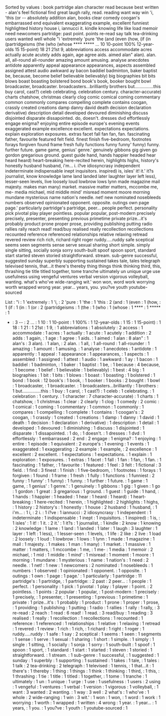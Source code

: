 Sorted by values :
book partridge alan character read because best written - alan's feel fictional find great laugh rally, read. reading want way win 'i, 'this (or -- absolutely addition alan, books clear comedy coogan's embarrassed end equivalent exaggerating example, excellent funniest highlighted history house i, iannucci it. kindle knowing life like load memoir need newcomers partridge: past point. points re-read say talk tea-drinking users wanted well whole "i 'extremely 'pure 'the (and (even (how, (if (in (partridgeisms (the (who (whose **** ***** ... 10 10-point 100% 12-year-olds 15 15-point) 18 21 21st 9, abbreviations access accommodate acres actually acute acutely adds again, age agree aids. aimed alan" alan). alan. all, all-round all-rounder amazing amount amusing. analyse anecdotes antidote apparently appeal appearance appearances, aspects assembled assigned attest audio awkward ay bacon baddiel badminton, baker baptist be, because, become belief believable believably) big biographies bit bits blows boast boasting bolstered bond book's book, booker bought bowl broadcaster, broadcaster. broadcasters...brilliantly brothers but...............this buy carol, cast?) celeb celebrating. celebration century. character-accurate) charts chatshow, christmas clearly clog comic comical coming commentary common commonly compares compelling complete contains coogan, crassly created creations damp danny david death decision declaration derivative) description detail developed devoured diminishing discuss disjointed disparate dissapointed. do, doesn't. dresses dvd effortlessly engage enigma? enjoying entire episode europe's evening events exaggerated example excellence excellent. expectations expectations. explain exploration exposures. extras facet fall fan fan, fan. fascinating father, favourite featured felt field. finest finish five-bedroom, footnotes forays forgiven found frame fresh fully functions funny funny' funny) funny. further future. game game, genius' genre.' genuinely gibbons gig given go gordon gregarious ground. guest guide hand, hands happier headed hear heard heard) heart-breaking here-recited herein, highlights highs, history's honestly husband husband, i'm... i. i?ve idiosyncrasy independent indeterminate indispensable inept inquisitors. inspired) is, isles' it! it.' it?s journalist, know knowledge lame land landed later laughter layer left less), lesser-seen levels, live loosely loud lowbrow lows lynn made magazine mail majesty. makes man many) market. massive matter matters, mccombe me, me- media michael, mid middle mind' misread moment moore morning mundane mysterious name nation's needle. net! new nominated nosebleeds numbers observed opinionated opponent. opposite. outings own page page.' particularly partridge's partridge, peer... people perfect. personality pick pivotal play player pointless. popular popular, post-modern precisely precisely, presenter, presenting previous primetime private prize...it's probably product prone proper prose, providing publishing putting radio rallies rally reach read! read/buy realised really recollection recollections recounted reference referenced relationships relative relaxing retread revered review rich rich, richard right roger ruddy.....ruddy safe sceptical seems seen segments sense serve sexual sharing short simple. simply single sitting, socially sonja sorry south-built spoof spoon sport, standard start started steven storied straightforward. stream. sub-genre successful, suggested sunday superbly supporting sustained takes tale, tales telegraph televised tennis, that...it there's thereby thing things think thinking third, this, thrashing tie title titled together, tome tranche ultimately un unique urge use usefulness using vengeful ventures verbal version vigorous volleyball, wanting. what's who've wide-ranging wit.' won won, word work worrying worth wrapped wrong year. year... years, you. you?ve youth youtube-sourced 

List :
"i : 1
'extremely : 1
'i, : 2
'pure : 1
'the : 1
'this : 2
(and : 1
(even : 1
(how, : 1
(if : 1
(in : 1
(or : 2
(partridgeisms : 1
(the : 1
(who : 1
(whose : 1
**** : 1
***** : 1
- : 3
-- : 2
... : 1
10 : 1
10-point : 1
100% : 1
12-year-olds : 1
15 : 1
15-point) : 1
18 : 1
21 : 1
21st : 1
9, : 1
abbreviations : 1
absolutely : 2
access : 1
accommodate : 1
acres : 1
actually : 1
acute : 1
acutely : 1
addition : 2
adds : 1
again, : 1
age : 1
agree : 1
aids. : 1
aimed : 1
alan : 8
alan" : 1
alan's : 3
alan). : 1
alan, : 2
alan. : 1
all, : 1
all-round : 1
all-rounder : 1
amazing : 1
amount : 1
amusing. : 1
analyse : 1
anecdotes : 1
antidote : 1
apparently : 1
appeal : 1
appearance : 1
appearances, : 1
aspects : 1
assembled : 1
assigned : 1
attest : 1
audio : 1
awkward : 1
ay : 1
bacon : 1
baddiel : 1
badminton, : 1
baker : 1
baptist : 1
be, : 1
because : 4
because, : 1
become : 1
belief : 1
believable : 1
believably) : 1
best : 4
big : 1
biographies : 1
bit : 1
bits : 1
blows : 1
boast : 1
boasting : 1
bolstered : 1
bond : 1
book : 12
book's : 1
book, : 1
booker : 1
books : 2
bought : 1
bowl : 1
broadcaster, : 1
broadcaster. : 1
broadcasters...brilliantly : 1
brothers : 1
but...............this : 1
buy : 1
carol, : 1
cast?) : 1
celeb : 1
celebrating. : 1
celebration : 1
century. : 1
character : 7
character-accurate) : 1
charts : 1
chatshow, : 1
christmas : 1
clear : 2
clearly : 1
clog : 1
comedy : 2
comic : 1
comical : 1
coming : 1
commentary : 1
common : 1
commonly : 1
compares : 1
compelling : 1
complete : 1
contains : 1
coogan's : 2
coogan, : 1
crassly : 1
created : 1
creations : 1
damp : 1
danny : 1
david : 1
death : 1
decision : 1
declaration : 1
derivative) : 1
description : 1
detail : 1
developed : 1
devoured : 1
diminishing : 1
discuss : 1
disjointed : 1
disparate : 1
dissapointed. : 1
do, : 1
doesn't. : 1
dresses : 1
dvd : 1
effortlessly : 1
embarrassed : 2
end : 2
engage : 1
enigma? : 1
enjoying : 1
entire : 1
episode : 1
equivalent : 2
europe's : 1
evening : 1
events : 1
exaggerated : 1
exaggerating : 2
example : 1
example, : 2
excellence : 1
excellent : 2
excellent. : 1
expectations : 1
expectations. : 1
explain : 1
exploration : 1
exposures. : 1
extras : 1
facet : 1
fall : 1
fan : 1
fan, : 1
fan. : 1
fascinating : 1
father, : 1
favourite : 1
featured : 1
feel : 3
felt : 1
fictional : 3
field. : 1
find : 3
finest : 1
finish : 1
five-bedroom, : 1
footnotes : 1
forays : 1
forgiven : 1
found : 1
frame : 1
fresh : 1
fully : 1
functions : 1
funniest : 2
funny : 1
funny' : 1
funny) : 1
funny. : 1
further : 1
future. : 1
game : 1
game, : 1
genius' : 1
genre.' : 1
genuinely : 1
gibbons : 1
gig : 1
given : 1
go : 1
gordon : 1
great : 3
gregarious : 1
ground. : 1
guest : 1
guide : 1
hand, : 1
hands : 1
happier : 1
headed : 1
hear : 1
heard : 1
heard) : 1
heart-breaking : 1
here-recited : 1
herein, : 1
highlighted : 2
highlights : 1
highs, : 1
history : 2
history's : 1
honestly : 1
house : 2
husband : 1
husband, : 1
i'm... : 1
i, : 2
i. : 1
i?ve : 1
iannucci : 2
idiosyncrasy : 1
independent : 1
indeterminate : 1
indispensable : 1
inept : 1
inquisitors. : 1
inspired) : 1
is, : 1
isles' : 1
it! : 1
it. : 2
it.' : 1
it?s : 1
journalist, : 1
kindle : 2
know : 1
knowing : 2
knowledge : 1
lame : 1
land : 1
landed : 1
later : 1
laugh : 3
laughter : 1
layer : 1
left : 1
less), : 1
lesser-seen : 1
levels, : 1
life : 2
like : 2
live : 1
load : 2
loosely : 1
loud : 1
lowbrow : 1
lows : 1
lynn : 1
made : 1
magazine : 1
mail : 1
majesty. : 1
makes : 1
man : 1
many) : 1
market. : 1
massive : 1
matter : 1
matters, : 1
mccombe : 1
me, : 1
me- : 1
media : 1
memoir : 2
michael, : 1
mid : 1
middle : 1
mind' : 1
misread : 1
moment : 1
moore : 1
morning : 1
mundane : 1
mysterious : 1
name : 1
nation's : 1
need : 2
needle. : 1
net! : 1
new : 1
newcomers : 2
nominated : 1
nosebleeds : 1
numbers : 1
observed : 1
opinionated : 1
opponent. : 1
opposite. : 1
outings : 1
own : 1
page : 1
page.' : 1
particularly : 1
partridge : 11
partridge's : 1
partridge, : 1
partridge: : 2
past : 2
peer... : 1
people : 1
perfect. : 1
personality : 1
pick : 1
pivotal : 1
play : 1
player : 1
point. : 2
pointless. : 1
points : 2
popular : 1
popular, : 1
post-modern : 1
precisely : 1
precisely, : 1
presenter, : 1
presenting : 1
previous : 1
primetime : 1
private : 1
prize...it's : 1
probably : 1
product : 1
prone : 1
proper : 1
prose, : 1
providing : 1
publishing : 1
putting : 1
radio : 1
rallies : 1
rally : 1
rally, : 3
re-read : 2
reach : 1
read : 6
read! : 1
read. : 3
read/buy : 1
reading : 3
realised : 1
really : 1
recollection : 1
recollections : 1
recounted : 1
reference : 1
referenced : 1
relationships : 1
relative : 1
relaxing : 1
retread : 1
revered : 1
review : 1
rich : 1
rich, : 1
richard : 1
right : 1
roger : 1
ruddy.....ruddy : 1
safe : 1
say : 2
sceptical : 1
seems : 1
seen : 1
segments : 1
sense : 1
serve : 1
sexual : 1
sharing : 1
short : 1
simple. : 1
simply : 1
single : 1
sitting, : 1
socially : 1
sonja : 1
sorry : 1
south-built : 1
spoof : 1
spoon : 1
sport, : 1
standard : 1
start : 1
started : 1
steven : 1
storied : 1
straightforward. : 1
stream. : 1
sub-genre : 1
successful, : 1
suggested : 1
sunday : 1
superbly : 1
supporting : 1
sustained : 1
takes : 1
tale, : 1
tales : 1
talk : 2
tea-drinking : 2
telegraph : 1
televised : 1
tennis, : 1
that...it : 1
there's : 1
thereby : 1
thing : 1
things : 1
think : 1
thinking : 1
third, : 1
this, : 1
thrashing : 1
tie : 1
title : 1
titled : 1
together, : 1
tome : 1
tranche : 1
ultimately : 1
un : 1
unique : 1
urge : 1
use : 1
usefulness : 1
users : 2
using : 1
vengeful : 1
ventures : 1
verbal : 1
version : 1
vigorous : 1
volleyball, : 1
want : 3
wanted : 2
wanting. : 1
way : 3
well : 2
what's : 1
who've : 1
whole : 2
wide-ranging : 1
win : 3
wit.' : 1
won : 1
won, : 1
word : 1
work : 1
worrying : 1
worth : 1
wrapped : 1
written : 4
wrong : 1
year. : 1
year... : 1
years, : 1
you. : 1
you?ve : 1
youth : 1
youtube-sourced : 1
